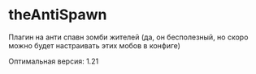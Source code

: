 # theAntiSpawn
Плагин на анти спавн зомби жителей (да, он бесполезный, но скоро можно будет настраивать этих мобов в конфиге)

Оптимальная версия: 1.21

